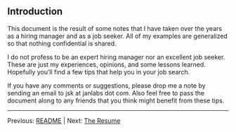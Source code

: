 ## Introduction

This document is the result of some notes that I have taken over the years as a hiring manager and as a job seeker. All of my examples are generalized so that nothing confidential is shared.

I do not profess to be an expert hiring manager nor an excellent job seeker. These are just my experiences, opinions, and some lessons learned. Hopefully you’ll find a few tips that help you in your job search.

If you have any comments or suggestions, please drop me a note by sending an email to jsk at janlabs dot com. Also feel free to pass the document along to any friends that you think might benefit from these tips.

---

Previous: [README](../README.md) | Next: [The Resume](02-the-resume.md)
